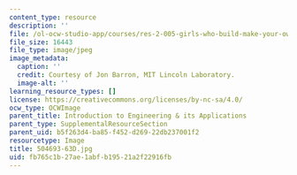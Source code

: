 ```yaml
---
content_type: resource
description: ''
file: /ol-ocw-studio-app/courses/res-2-005-girls-who-build-make-your-own-wearables-workshop-spring-2015/fb765c1b27ae1abfb19521a2f22916fb_504693-63D.jpg
file_size: 16443
file_type: image/jpeg
image_metadata:
  caption: ''
  credit: Courtesy of Jon Barron, MIT Lincoln Laboratory.
  image-alt: ''
learning_resource_types: []
license: https://creativecommons.org/licenses/by-nc-sa/4.0/
ocw_type: OCWImage
parent_title: Introduction to Engineering & its Applications
parent_type: SupplementalResourceSection
parent_uid: b5f263d4-ba85-f452-d269-22db237001f2
resourcetype: Image
title: 504693-63D.jpg
uid: fb765c1b-27ae-1abf-b195-21a2f22916fb
---
```

